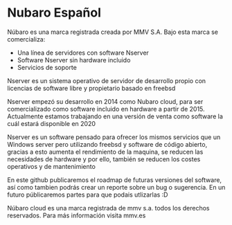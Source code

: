 # Nubaro Español

Núbaro es una marca registrada creada por MMV S.A. 
Bajo esta marca se comercializa:
- Una línea de servidores con software Nserver
- Software Nserver sin hardware incluido
- Servicios de soporte

Nserver es un sistema operativo de servidor de desarrollo propio con licencias de software libre y propietario basado en freebsd 

Nserver empezó su desarrollo en 2014 como Nubaro cloud, para ser comercializado como software incluido en hardware a partir de 2015. Actualmente estamos trabajando en una versión de venta como software la cuál estará disponible en 2020

Nserver es un software pensado para ofrecer los mismos servicios que un Windows server pero utilizando freebsd y software de código abierto, gracias a esto aumenta el rendimiento de la maquina, se reducen las necesidades de hardware y por ello, también se reducen los costes operativos y de mantenimiento

En este github publicaremos el roadmap de futuras versiones del software, así como tambien podrás crear un reporte sobre un bug o sugerencia. 
En un futuro públicaremos partes para que podais utlizarlas :D

Núbaro cloud es una marca registrada de mmv s.a. todos los derechos reservados. Para más información visita mmv.es
